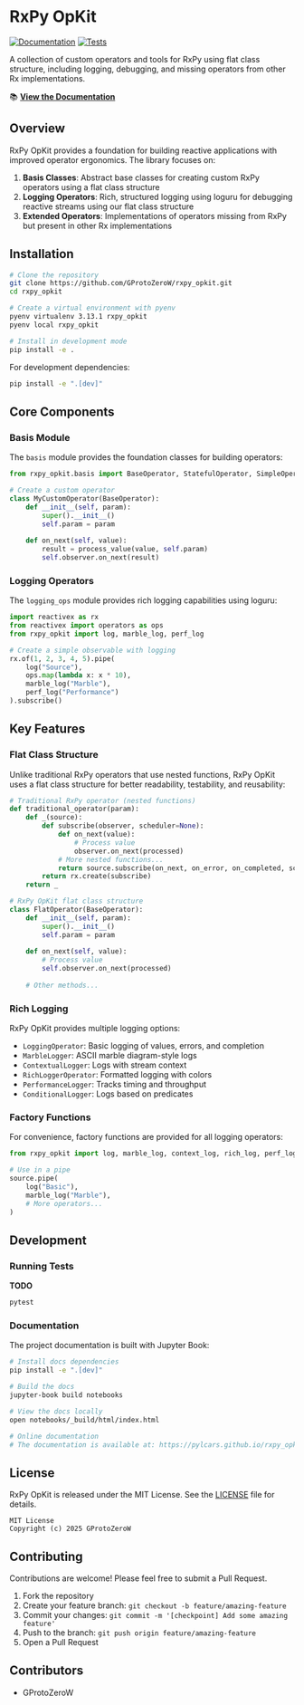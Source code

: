 # RxPy OpKit

[![Documentation](https://github.com/PyLCARS/rxpy_opkit/actions/workflows/deploy-book.yml/badge.svg)](https://pylcars.github.io/rxpy_opkit/intro.html)
[![Tests](https://github.com/PyLCARS/rxpy_opkit/actions/workflows/run-tests.yml/badge.svg)](https://github.com/PyLCARS/rxpy_opkit/actions/workflows/run-tests.yml)

A collection of custom operators and tools for RxPy using flat class structure, including logging, debugging, and missing operators from other Rx implementations.

📚 **[View the Documentation](https://pylcars.github.io/rxpy_opkit/intro.html)**

## Overview

RxPy OpKit provides a foundation for building reactive applications with improved operator ergonomics. The library focuses on:

1. **Basis Classes**: Abstract base classes for creating custom RxPy operators using a flat class structure
2. **Logging Operators**: Rich, structured logging using loguru for debugging reactive streams using our flat class structure
3. **Extended Operators**: Implementations of operators missing from RxPy but present in other Rx implementations

## Installation

```bash
# Clone the repository
git clone https://github.com/GProtoZeroW/rxpy_opkit.git
cd rxpy_opkit

# Create a virtual environment with pyenv
pyenv virtualenv 3.13.1 rxpy_opkit
pyenv local rxpy_opkit

# Install in development mode
pip install -e .
```

For development dependencies:

```bash
pip install -e ".[dev]"
```

## Core Components

### Basis Module

The `basis` module provides the foundation classes for building operators:

```python
from rxpy_opkit.basis import BaseOperator, StatefulOperator, SimpleOperator

# Create a custom operator
class MyCustomOperator(BaseOperator):
    def __init__(self, param):
        super().__init__()
        self.param = param
        
    def on_next(self, value):
        result = process_value(value, self.param)
        self.observer.on_next(result)
```

### Logging Operators

The `logging_ops` module provides rich logging capabilities using loguru:

```python
import reactivex as rx
from reactivex import operators as ops
from rxpy_opkit import log, marble_log, perf_log

# Create a simple observable with logging
rx.of(1, 2, 3, 4, 5).pipe(
    log("Source"),
    ops.map(lambda x: x * 10),
    marble_log("Marble"),
    perf_log("Performance")
).subscribe()
```

## Key Features

### Flat Class Structure

Unlike traditional RxPy operators that use nested functions, RxPy OpKit uses a flat class structure for better readability, testability, and reusability:

```python
# Traditional RxPy operator (nested functions)
def traditional_operator(param):
    def _(source):
        def subscribe(observer, scheduler=None):
            def on_next(value):
                # Process value
                observer.on_next(processed)
            # More nested functions...
            return source.subscribe(on_next, on_error, on_completed, scheduler)
        return rx.create(subscribe)
    return _

# RxPy OpKit flat class structure
class FlatOperator(BaseOperator):
    def __init__(self, param):
        super().__init__()
        self.param = param
    
    def on_next(self, value):
        # Process value
        self.observer.on_next(processed)
    
    # Other methods...
```

### Rich Logging

RxPy OpKit provides multiple logging options:

- `LoggingOperator`: Basic logging of values, errors, and completion
- `MarbleLogger`: ASCII marble diagram-style logs
- `ContextualLogger`: Logs with stream context
- `RichLoggerOperator`: Formatted logging with colors
- `PerformanceLogger`: Tracks timing and throughput
- `ConditionalLogger`: Logs based on predicates

### Factory Functions

For convenience, factory functions are provided for all logging operators:

```python
from rxpy_opkit import log, marble_log, context_log, rich_log, perf_log, conditional_log

# Use in a pipe
source.pipe(
    log("Basic"),
    marble_log("Marble"),
    # More operators...
)
```

## Development

### Running Tests
**TODO**

```bash
pytest
```

### Documentation

The project documentation is built with Jupyter Book:

```bash
# Install docs dependencies
pip install -e ".[dev]"

# Build the docs
jupyter-book build notebooks

# View the docs locally
open notebooks/_build/html/index.html

# Online documentation
# The documentation is available at: https://pylcars.github.io/rxpy_opkit/intro.html
```

## License

RxPy OpKit is released under the MIT License. See the [LICENSE](./LICENSE) file for details.

```
MIT License
Copyright (c) 2025 GProtoZeroW
```

## Contributing

Contributions are welcome! Please feel free to submit a Pull Request.

1. Fork the repository
2. Create your feature branch: `git checkout -b feature/amazing-feature`
3. Commit your changes: `git commit -m '[checkpoint] Add some amazing feature'`
4. Push to the branch: `git push origin feature/amazing-feature`
5. Open a Pull Request

## Contributors

- GProtoZeroW
